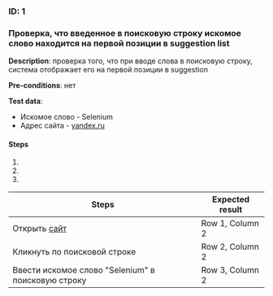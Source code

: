 ### ID: 1

### Проверка, что введенное в поисковую строку искомое слово находится на первой позиции в suggestion list 

 **Description**: проверка того, что при вводе слова в поисковую строку, система отображает его на первой позиции в suggestion
 
 **Pre-conditions**: нет

 **Test data**:

 *  Искомое слово - Selenium
 *  Адрес сайта - [yandex.ru](https://dzen.ru/?yredirect=true)
  
#### Steps

1. 
2. 
3. 

| Steps           | Expected result  |
|-----------------|-----------------|
| Открыть [сайт](https://dzen.ru/?yredirect=true) | Row 1, Column 2 |
| Кликнуть по поисковой строке | Row 2, Column 2 |
| Ввести искомое слово "Selenium" в поисковую строку | Row 3, Column 2 |


